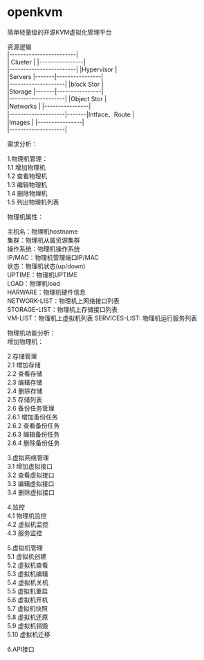 openkvm
=======

简单轻量级的开源KVM虚拟化管理平台  
   
   资源逻辑  
|------------------------|  
|   Clueter              |       |----------------|  
|------------------------|       |Hypervisor      |  
    |Servers             |-------|----------------|  
    |--------------------|       |block Stor      |  
    |Storage             |-------|----------------|  
    |--------------------|       |Object Stor     |  
    |Networks            |       |----------------|  
    |--------------------|-------|Intface、Route  |                 
    |Images              |       |----------------|    
    |--------------------|  
  
需求分析：  

1.物理机管理：  
  1.1 增加物理机  
  1.2 查看物理机  
  1.3 编辑物理机  
  1.4 删除物理机  
  1.5 列出物理机列表  
  
  
物理机属性：  
  
  主机名：物理机hostname  
  集群：物理机从属资源集群  
  操作系统：物理机操作系统  
  IP/MAC：物理机管理端口IP/MAC  
  状态：物理机状态(up/down)  
  UPTIME：物理机UPTIME  
  LOAD：物理机load   
  HARWARE：物理机硬件信息  
  NETWORK-LIST：物理机上网络接口列表  
  STORAGE-LIST：物理机上存储接口列表  
  VM-LIST：物理机上虚拟机列表 
  SERVICES-LIST: 物理机运行服务列表  
  

物理机功能分析：  
  增加物理机：

2.存储管理  
  2.1 增加存储  
  2.2 查看存储  
  2.3 编辑存储  
  2.4 删除存储  
  2.5 存储列表  
  2.6 备份任务管理  
      2.6.1 增加备份任务  
      2.6.2 查看备份任务  
      2.6.3 编辑备份任务  
      2.6.4 删除备份任务  
      
3.虚拟网络管理  
  3.1 增加虚拟接口  
  3.2 查看虚拟接口  
  3.3 编辑虚拟接口  
  3.4 删除虚拟接口  
  
4.监控  
  4.1 物理机监控  
  4.2 虚拟机监控  
  4.3 服务监控  

5.虚拟机管理  
  5.1 虚拟机创建    
  5.2 虚拟机查看    
  5.3 虚拟机编辑  
  5.4 虚拟机关机    
  5.5 虚拟机重启  
  5.6 虚拟机开机  
  5.7 虚拟机快照  
  5.8 虚拟机还原   
  5.9 虚拟机销毁  
  5.10 虚拟机迁移    

6.API接口

